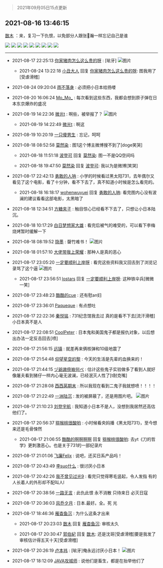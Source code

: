 > 2021年09月05日15点更新
<link rel="stylesheet" href="https://cdn.jsdelivr.net/gh/taotie6/sampleJSON@main/css/photo_show.css">


 ## 2021-08-16 13:46:15 

 [㪚木](https://www.coolapk.com/feed/29245232?shareKey=YTFhN2VlNWQ0MzcwNjEzMTc4M2Q~) ：来，复习一下仇恨，以免部分人跟张🐶瀚一样忘记自己是谁 

<div class="album">
<img class="img-item" src="https://image.coolapk.com/feed/2021/0816/13/1081091_7cb0ac84_2752_7799@1080x2400.jpeg" />
<img class="img-item" src="https://image.coolapk.com/feed/2021/0816/13/1081091_ffe44114_2752_7802@1080x1466.jpeg" />
<img class="img-item" src="https://image.coolapk.com/feed/2021/0816/13/1081091_00f8172e_2752_7804@1080x4546.jpeg" />
<img class="img-item" src="https://image.coolapk.com/feed/2021/0816/13/1081091_2daa50ca_2752_7806@668x10000.jpeg" />
<img class="img-item" src="https://image.coolapk.com/feed/2021/0816/13/1081091_5c7917b4_2752_7808@750x10000.jpeg" />
<img class="img-item" src="https://image.coolapk.com/feed/2021/0816/13/1081091_6a7f0ee1_2752_7809@800x10000.jpeg" />
<img class="img-item" src="https://image.coolapk.com/feed/2021/0816/13/1081091_fd1bada8_2752_7811@600x6250.jpeg" />
<img class="img-item" src="https://image.coolapk.com/feed/2021/0816/13/1081091_fd1bada8_2752_7813@600x6250.jpeg" />
<img class="img-item" src="https://image.coolapk.com/feed/2021/0816/13/1081091_38281597_2752_7815@726x10000.jpeg" />
</div>

 ------- 

- 2021-08-17 22:25:13 [你家猪肉怎么这么贵的呀](uid=2410488) : [呲牙] ![图片](https://image.coolapk.com/feed/2021/0817/22/2410488_0312_5489@828x486.jpg)

    - 2021-08-24 13:22:18 [小丑大人](uid=2139207) 回复 [你家猪肉怎么这么贵的呀](uid=2410488): 图我用了[受虐滑稽] 

- 2021-08-24 09:20:04 [雨不落身](uid=1263894) : 必须把小日本给扬喽 

- 2021-08-20 16:06:24 [Mo_Mo_](uid=432865) : 每次看到这些东西，我都会想到原子弹在日本东京爆炸的盛况 

- 2021-08-19 14:22:36 [微光t](uid=1471002) : 啊些，被举报了？ ![图片](https://image.coolapk.com/feed/2021/0819/14/1471002_0554e30a_4154_8954@1440x2890.jpeg)

    - 2021-08-19 14:22:49 [微光t](uid=1471002) : 啊这 

- 2021-08-19 10:20:19 [一只傻男生](uid=1890772) : 忘记，呵呵 

- 2021-08-18 08:52:58 [莫然染](uid=704691) : 图1这个博主微博搜不到了[doge笑哭] 

    - 2021-08-18 11:51:18 [波登可](uid=1866763) 回复 [莫然染](uid=704691): 图一不是QQ空间吗 

    - 2021-08-18 19:47:50 [莫然染](uid=704691) 回复 [波登可](uid=1866763): 我以为是微博[笑哭] 

- 2021-08-17 22:42:13 [勇敢的人呐](uid=1041523) : 小学的时候看过黑太阳731，去年偶尔又看见了这个电影，看了十分钟，看不下去了，真不知道小时候是怎么看完的。 

    - 2021-08-18 16:18:17 [wohenwuyuei](uid=1096665) 回复 [勇敢的人呐](uid=1041523): 看完图内心没有波澜的建议看看这部电影，太黑暗了 

- 2021-08-18 12:34:51 [方糖夹子](uid=3319968) : 触目惊心已经看不下去了，只想让小日本陆沉。 

- 2021-08-18 10:17:29 [白日梦想家大雄](uid=1906208) : 看完后被气的难受的，可以看下李梅烧烤暂时缓解一下 

- 2021-08-18 08:19:52 [隐墨](uid=683778) : 罄竹难书！ ![图片](https://image.coolapk.com/feed/2021/0818/08/683778_5991_4424@828x1104.jpg)

- 2021-08-18 01:57:10 [大佬带我上荣耀](uid=3016539) : 那种人是真的恶心 

- 2021-08-17 23:05:20 [一定要顺利上岸呀](uid=3097014) : 看完这些资料我又回去到了浏览记录骂了这个逼 ![图片](https://image.coolapk.com/feed/2021/0817/23/3097014_38b605a9_2719_1792@1028x1752.jpeg)

    - 2021-08-17 23:56:51 [lostars](uid=2165786) 回复 [一定要顺利上岸呀](uid=3097014): 这种铁伞兵[微微一笑] 

- 2021-08-17 23:48:23 [酷酷的cue](uid=2882563) : 还有慰an妇 

- 2021-08-17 23:36:01 [Paqueque](uid=685582) : 有点想吐 

- 2021-08-17 22:22:36 [秦悦铭](uid=1928679) : 731纪念馆我去过 真的是看不下去[流汗滑稽] 小日本真不是人 

- 2021-08-17 22:08:51 [CoolPeter](uid=1437066) : 日本鬼和美国鬼子都是报仇对象，以后想出办法一定反击回去[喷] 

- 2021-08-17 21:56:15 [远镇](uid=1471248) : 就差再来俩核弹和10级地震了 

- 2021-08-17 21:54:48 [仰望星空的黎](uid=1961388) : 今天的生活是先辈的血换来的！ 

- 2021-08-17 21:44:15 [ヅ爺謸倷峩何ぺ](uid=11968954) : 估计这些鬼子实验做多了看到人就好像屠夫看到猪仔一样内心毫无波澜，已经泯灭人性了[t耐克嘴] 

- 2021-08-17 21:28:08 [西西莴期末](uid=2958256) : 所以我现在看到二鬼子我就想喷！！！！ 

- 2021-08-17 21:22:49 [一洲陆沉](uid=889471) : 发的被屏蔽了，还是用图片吧。 ![图片](https://image.coolapk.com/feed/2021/0817/21/889471_833865a8_6568_3346@1080x872.jpeg)

- 2021-08-17 21:10:23 [刘登宇航](uid=571170) : 我知道小日本不是人，没想到我居然还高估他们了。 

- 2021-08-17 20:56:37 [猕猴桃很酸哟](uid=572010) : 小时候看央妈播《黑太阳731》，至今想来还是毛骨悚然 

    - 2021-08-17 21:06:55 [酷酷的啊啊啊啊](uid=1940860) 回复 [猕猴桃很酸哟](uid=572010): 去yt《刀的哲学》更刺激恶心。也是关于731的一部纪录片 

- 2021-08-17 21:01:06 [飞廉Felix](uid=900024) : 说吧，还买日系产品吗！ 

- 2021-08-17 20:43:49 [李suo什么](uid=3736771) : 很讨厌小日本 

- 2021-08-17 20:42:26 [我不曾见过光9](uid=1784401) : 看完只觉得寒毛竖起，令人发指
有的人长着人的外形却不配叫人l 

- 2021-08-17 20:38:56 [一路无言](uid=3785009) : 此仇此恨
永不消散
只待来日
必灭日寇 

- 2021-08-17 20:36:03 [风乔夕月](uid=2725527) : 日本.最好。全。死 光 

- 2021-08-17 18:46:36 [雁杳鱼沉](uid=821543) : 为什么这条才出来 

    - 2021-08-17 20:23:03 [㪚木](uid=1081091) 回复 [雁杳鱼沉](uid=821543): 审核太久 

    - 2021-08-17 20:30:47 [郭伯紀](uid=2859803) 回复 [㪚木](uid=1081091): 还是沈哥[受虐滑稽]要是我发了审核估计得五天十天[受虐滑稽] 

- 2021-08-17 20:26:19 [卢本祎](uid=2851774) : [呲牙]俺永远讨厌小日本！ ![图片](https://image.coolapk.com/feed/2021/0817/20/2851774_a728acd4_3178_1166@1080x2340.jpeg)

- 2021-08-17 18:12:09 [JAVA攻城师](uid=1305871) : 说他们是畜生，都是在抬举他们了 

